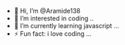 - 👋 Hi, I’m @Aramide138
- 👀 I’m interested in coding ..
- 🌱 I’m currently learning javascript ...
- ⚡ Fun fact: i love coding ...

<!---
Aramide138/Aramide138 is a ✨ special ✨ repository because its `README.md` (this file) appears on your GitHub profile.
You can click the Preview link to take a look at your changes.
--->
